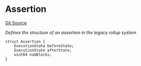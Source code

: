 # Assertion
[Git Source](https://github.com/SyndicateProtocol/syndicate-appchains/blob/e670fbd66628d486b7f0c62387b907c2a44879ed/src/withdrawal/AssertionPoster.sol)

*Defines the structure of an assertion in the legacy rollup system*


```solidity
struct Assertion {
    ExecutionState beforeState;
    ExecutionState afterState;
    uint64 numBlocks;
}
```


